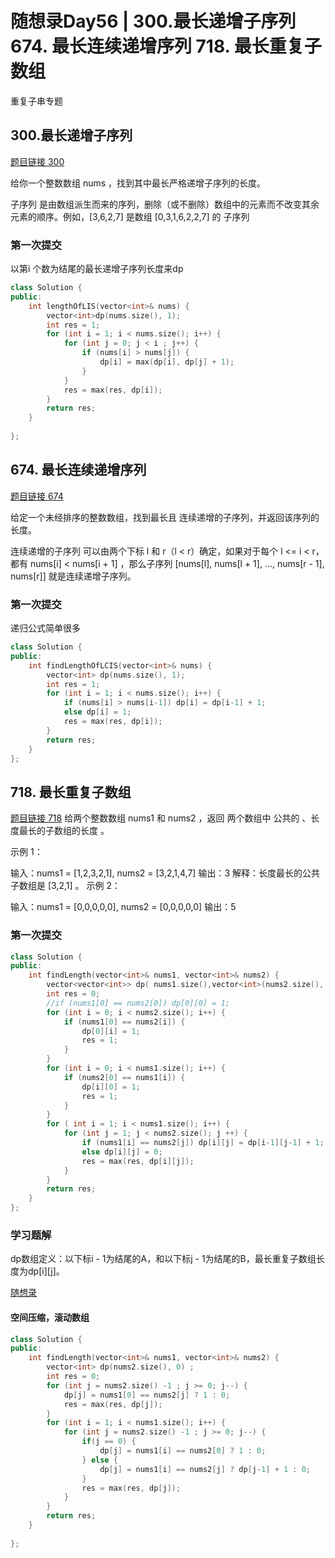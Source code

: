 # 随想录Day56 |  300.最长递增子序列 674. 最长连续递增序列 718. 最长重复子数组

重复子串专题

##  300.最长递增子序列
[题目链接 300](https://leetcode.cn/problems/longest-increasing-subsequence/)

给你一个整数数组 nums ，找到其中最长严格递增子序列的长度。

子序列 是由数组派生而来的序列，删除（或不删除）数组中的元素而不改变其余元素的顺序。例如，[3,6,2,7] 是数组 [0,3,1,6,2,2,7] 的
子序列


### 第一次提交
以第i 个数为结尾的最长递增子序列长度来dp
```cpp
class Solution {
public:
    int lengthOfLIS(vector<int>& nums) {
        vector<int>dp(nums.size(), 1);
        int res = 1;
        for (int i = 1; i < nums.size(); i++) {
            for (int j = 0; j < i ; j++) {
                if (nums[i] > nums[j]) {
                    dp[i] = max(dp[i], dp[j] + 1);
                }
            }
            res = max(res, dp[i]);
        }
        return res;
    }
    
};
```
## 674. 最长连续递增序列
[题目链接 674](https://leetcode.cn/problems/longest-continuous-increasing-subsequence/)

给定一个未经排序的整数数组，找到最长且 连续递增的子序列，并返回该序列的长度。

连续递增的子序列 可以由两个下标 l 和 r（l < r）确定，如果对于每个 l <= i < r，都有 nums[i] < nums[i + 1] ，那么子序列 [nums[l], nums[l + 1], ..., nums[r - 1], nums[r]] 就是连续递增子序列。

### 第一次提交
递归公式简单很多

```cpp
class Solution {
public:
    int findLengthOfLCIS(vector<int>& nums) {
        vector<int> dp(nums.size(), 1);
        int res = 1;
        for (int i = 1; i < nums.size(); i++) {
            if (nums[i] > nums[i-1]) dp[i] = dp[i-1] + 1;
            else dp[i] = 1;
            res = max(res, dp[i]);
        }
        return res;
    }
};
```

## 718. 最长重复子数组
[题目链接 718](https://leetcode.cn/problems/maximum-length-of-repeated-subarray/submissions/538634294/) 给两个整数数组 nums1 和 nums2 ，返回 两个数组中 公共的 、长度最长的子数组的长度 。

 

示例 1：

输入：nums1 = [1,2,3,2,1], nums2 = [3,2,1,4,7]
输出：3
解释：长度最长的公共子数组是 [3,2,1] 。
示例 2：

输入：nums1 = [0,0,0,0,0], nums2 = [0,0,0,0,0]
输出：5

### 第一次提交
```cpp
class Solution {
public:
    int findLength(vector<int>& nums1, vector<int>& nums2) {
        vector<vector<int>> dp( nums1.size(),vector<int>(nums2.size(), 0));
        int res = 0;
        //if (nums1[0] == nums2[0]) dp[0][0] = 1;
        for (int i = 0; i < nums2.size(); i++) {
            if (nums1[0] == nums2[i]) {
                dp[0][i] = 1;
                res = 1;
            }
        }
        for (int i = 0; i < nums1.size(); i++) {
            if (nums2[0] == nums1[i]) {
                dp[i][0] = 1;
                res = 1;
            }
        }
        for ( int i = 1; i < nums1.size(); i++) {
            for (int j = 1; j < nums2.size(); j ++) {
                if (nums1[i] == nums2[j]) dp[i][j] = dp[i-1][j-1] + 1;
                else dp[i][j] = 0;
                res = max(res, dp[i][j]);
            }
        }
        return res;
    }
};
```

### 学习题解

dp数组定义：以下标i - 1为结尾的A，和以下标j - 1为结尾的B，最长重复子数组长度为dp[i][j]。

[随想录](https://programmercarl.com/0718.%E6%9C%80%E9%95%BF%E9%87%8D%E5%A4%8D%E5%AD%90%E6%95%B0%E7%BB%84.html#%E7%AE%97%E6%B3%95%E5%85%AC%E5%BC%80%E8%AF%BE)
#### 空间压缩，滚动数组
```cpp
class Solution {
public:
    int findLength(vector<int>& nums1, vector<int>& nums2) {
        vector<int> dp(nums2.size(), 0) ;
        int res = 0;
        for (int j = nums2.size() -1 ; j >= 0; j--) {
            dp[j] = nums1[0] == nums2[j] ? 1 : 0;
            res = max(res, dp[j]);
        }
        for (int i = 1; i < nums1.size(); i++) {
            for (int j = nums2.size() -1 ; j >= 0; j--) {
                if(j == 0) {
                    dp[j] = nums1[i] == nums2[0] ? 1 : 0;
                } else {
                    dp[j] = nums1[i] == nums2[j] ? dp[j-1] + 1 : 0;
                }
                res = max(res, dp[j]);
            }
        }  
        return res;
    }
        
};
```